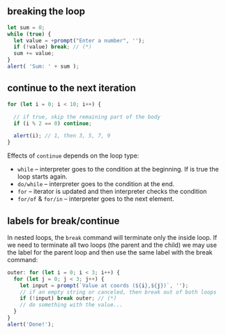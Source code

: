 ## breaking the loop

```js
let sum = 0;
while (true) {
  let value = +prompt("Enter a number", '');
  if (!value) break; // (*)
  sum += value;
}
alert( 'Sum: ' + sum );
```

## continue to the next iteration

```js
for (let i = 0; i < 10; i++) {

  // if true, skip the remaining part of the body
  if (i % 2 == 0) continue;

  alert(i); // 1, then 3, 5, 7, 9
}
```

Effects of `continue` depends on the loop type:
- `while` – interpreter goes to the condition at the beginning. If is true the loop starts again.
- `do/while` – interpreter goes to the condition at the end.
- `for` – iterator is updated and then interpreter checks the condition
- `for/of` & `for/in` – interpreter goes to the next element.

## labels for break/continue

In nested loops, the `break` command will terminate only the inside loop. If we need to terminate all two loops (the parent and the child) we may use the label for the parent loop and then use the same label with the break command:

```js
outer: for (let i = 0; i < 3; i++) {
  for (let j = 0; j < 3; j++) {
    let input = prompt(`Value at coords (${i},${j})`, '');
    // if an empty string or canceled, then break out of both loops
    if (!input) break outer; // (*)
    // do something with the value...
  }
}
alert('Done!');
```
